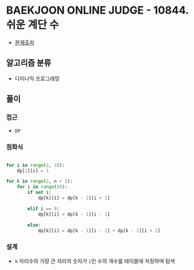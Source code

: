 # BAEKJOON ONLINE JUDGE - 10844. 쉬운 계단 수

- [문제출처](https://www.acmicpc.net/problem/10844 '10844. 쉬운 계단 수')

## 알고리즘 분류

- 다이나믹 프로그래밍

## 풀이

### 접근

- `DP`

### 점화식

```python

for i in range(1, 10):
    dp[1][i] = 1

for k in range(2, n + 1):
    for i in range(10):
        if not i:
            dp[k][i] = dp[k - 1][i + 1]

        elif i == 9:
            dp[k][i] = dp[k - 1][i - 1]

        else:
            dp[k][i] = dp[k - 1][i - 1] + dp[k - 1][i + 1]

```

### 설계

- `k` 자리수의 가장 큰 자리의 숫자가 `i`인 수의 개수를 테이블에 저장하며 탐색

